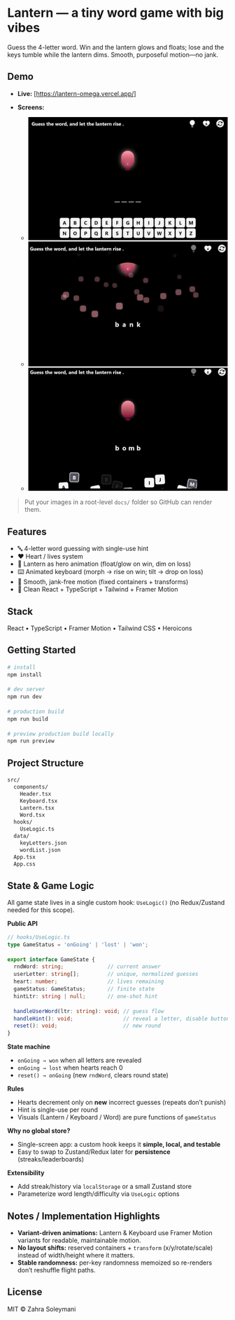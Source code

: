 # Lantern — a tiny word game with big vibes

Guess the 4-letter word. Win and the lantern glows and floats; lose and the keys tumble while the lantern dims. Smooth, purposeful motion—no jank.

## Demo

* **Live:** [https://lantern-omega.vercel.app/]
* **Screens:**

  * ![Gameplay](./docs/game.png)
  * ![Win](./docs/win.png)
  * ![Lose](./docs/lose.png)

> Put your images in a root-level `docs/` folder so GitHub can render them.

## Features

* 🔤 4-letter word guessing with single-use hint
* ❤️ Heart / lives system
* 🏮 Lantern as hero animation (float/glow on win, dim on loss)
* ⌨️ Animated keyboard (morph → rise on win; tilt → drop on loss)
* 🧊 Smooth, jank-free motion (fixed containers + transforms)
* 🧱 Clean React + TypeScript + Tailwind + Framer Motion

## Stack

React • TypeScript • Framer Motion • Tailwind CSS • Heroicons

## Getting Started

```bash
# install
npm install

# dev server
npm run dev

# production build
npm run build

# preview production build locally
npm run preview
```

## Project Structure

```
src/
  components/
    Header.tsx
    Keyboard.tsx
    Lantern.tsx
    Word.tsx
  hooks/
    UseLogic.ts
  data/
    keyLetters.json
    wordList.json
  App.tsx
  App.css
```

## State & Game Logic

All game state lives in a single custom hook: `UseLogic()` (no Redux/Zustand needed for this scope).

**Public API**

```ts
// hooks/UseLogic.ts
type GameStatus = 'onGoing' | 'lost' | 'won';

export interface GameState {
  rndWord: string;              // current answer
  userLetter: string[];         // unique, normalized guesses
  heart: number;                // lives remaining
  gameStatus: GameStatus;       // finite state
  hintLtr: string | null;       // one-shot hint

  handleUserWord(ltr: string): void; // guess flow
  handleHint(): void;                // reveal a letter, disable button
  reset(): void;                     // new round
}
```

**State machine**

* `onGoing → won` when all letters are revealed
* `onGoing → lost` when hearts reach 0
* `reset() → onGoing` (new `rndWord`, clears round state)

**Rules**

* Hearts decrement only on **new** incorrect guesses (repeats don’t punish)
* Hint is single-use per round
* Visuals (Lantern / Keyboard / Word) are pure functions of `gameStatus`

**Why no global store?**

* Single-screen app: a custom hook keeps it **simple, local, and testable**
* Easy to swap to Zustand/Redux later for **persistence** (streaks/leaderboards)

**Extensibility**

* Add streak/history via `localStorage` or a small Zustand store
* Parameterize word length/difficulty via `UseLogic` options

## Notes / Implementation Highlights

* **Variant-driven animations:** Lantern & Keyboard use Framer Motion variants for readable, maintainable motion.
* **No layout shifts:** reserved containers + `transform` (x/y/rotate/scale) instead of width/height where it matters.
* **Stable randomness:** per-key randomness memoized so re-renders don’t reshuffle flight paths.

## License

MIT © Zahra Soleymani

